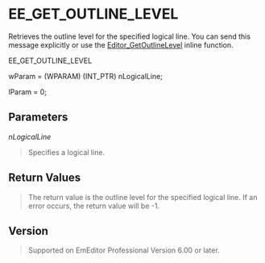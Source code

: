 # EE\_GET\_OUTLINE\_LEVEL

Retrieves the outline level for the specified logical line. You can send this message
explicitly or use the [Editor\_GetOutlineLevel](../macro/editor_getoutlinelevel) inline function.

EE\_GET\_OUTLINE\_LEVEL

wParam = (WPARAM) (INT\_PTR) nLogicalLine;

lParam = 0;

## Parameters

_nLogicalLine_

> Specifies a logical line.

## Return Values

> The return value is the outline level for the specified logical line. If an
> error occurs, the return value will be -1.

## Version

> Supported on EmEditor Professional Version 6.00 or later.
